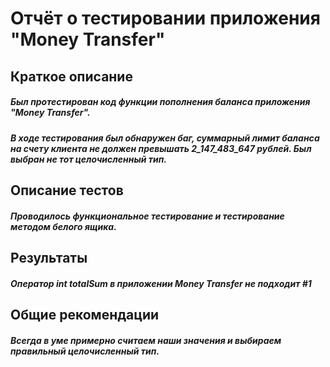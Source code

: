 # Отчёт о тестировании приложения "Money Transfer"

## Краткое описание

##### Был протестирован код функции пополнения баланса приложения "Money Transfer". 
##### В ходе тестирования был обнаружен баг, суммарный лимит баланса на счету клиента не должен превышать 2_147_483_647 рублей. Был выбран не тот целочисленный тип.

## Описание тестов

##### Проводилось функциональное тестирование и тестирование методом белого ящика.

## Результаты

##### Оператор int totalSum в приложении Money Transfer не подходит #1

## Общие рекомендации

##### Всегда в уме примерно считаем наши значения и выбираем правильный целочисленный тип.